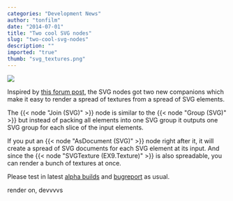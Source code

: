 ```yaml
---
categories: "Development News"
author: "tonfilm"
date: "2014-07-01"
title: "Two cool SVG nodes"
slug: "two-cool-svg-nodes"
description: ""
imported: "true"
thumb: "svg_textures.png"
---
```



![](svg_textures.png) 

Inspired by [this forum post](forum), the SVG nodes got two new companions which make it easy to render a spread of textures from a spread of SVG elements.

The {{< node "Join (SVG)" >}} node is similar to the {{< node "Group (SVG)" >}} but instead of packing all elements into one SVG group it outputs one SVG group for each slice of the input elements.

If you put an {{< node "AsDocument (SVG)" >}} node right after it, it will create a spread of SVG documents for each SVG element at its input. And since the {{< node "SVGTexture (EX9.Texture)" >}} is also spreadable, you can render a bunch of textures at once.

Please test in latest [alpha builds](https://legacy.vvvv.org/downloads/previews) and [bugreport](https://discourse.vvvv.org/) as usual.

render on,
devvvvs

